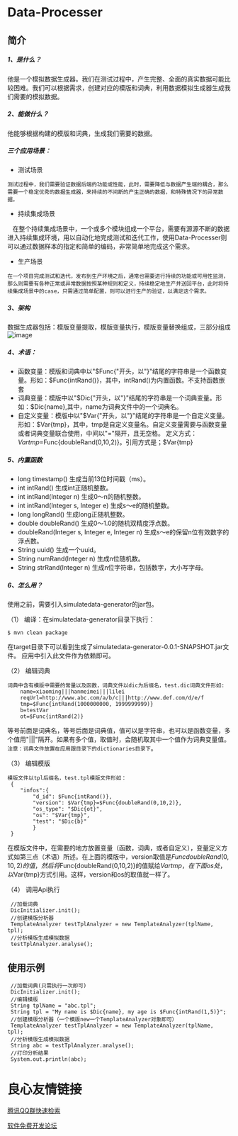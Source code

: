 # Data-Processer
## 简介 
##### 1、是什么？
	
  他是一个模拟数据生成器。我们在测试过程中，产生完整、全面的真实数据可能比较困难。我们可以根据需求，创建对应的模版和词典，利用数据模拟生成器生成我们需要的模拟数据。

##### 2、能做什么？
	
  他能够根据构建的模版和词典，生成我们需要的数据。
	
##### 三个应用场景：

   - 测试场景
    
    测试过程中，我们需要验证数据后端的功能或性能，此时，需要降低与数据产生端的耦合，那么需要一个稳定优秀的数据生成器，来持续的不间断的产生正确的数据，和特殊情况下的异常数据。
    
   - 持续集成场景
    
    在整个持续集成场景中，一个或多个模块组成一个平台，需要有源源不断的数据进入持续集成环境，用以自动化地完成测试和迭代工作，使用Data-Processer则可以通过数据样本的指定和简单的编码，非常简单地完成这个需求。
    
   - 生产场景
    
    在一个项目完成测试和迭代，发布到生产环境之后，通常也需要进行持续的功能或可用性监测，那么则需要有各种正常或异常数据按照某种规则和定义，持续稳定地生产并送回平台，此时将持续集成场景中的case，只需通过简单配置，则可以进行生产的验证，以满足这个需求。
		
##### 3、架构
    
  数据生成器包括：模版变量提取，模版变量执行，模版变量替换组成，三部分组成
  ![image](https://github.com/CloudWise-OpenSource/Data-Processer/raw/master/docs/dataprocessor.jpeg)

##### 4、术语：
	
   * 函数变量：模版和词典中以"$Func{"开头，以"}"结尾的字符串是一个函数变量。形如：$Func{intRand()}，其中，intRand()为内置函数。不支持函数嵌套
   * 词典变量：模版中以"$Dic{"开头，以"}"结尾的字符串是一个词典变量。形如：$Dic{name},其中，name为词典文件中的一个词典名。
   * 自定义变量：模版中以"$Var{"开头，以"}"结尾的字符串是一个自定义变量。形如：$Var{tmp}，其中，tmp是自定义变量名。自定义变量需要与函数变量或者词典变量联合使用，中间以"="隔开，且无空格。
	  定义方式：$Var{tmp}=$Func{doubleRand(0,10,2)}。引用方式是；$Var{tmp}


##### 5、内置函数

   - long timestamp()
     生成当前13位时间戳（ms）。
   - int intRand()
     生成int正随机整数。
   - int intRand(Integer n)
     生成0～n的随机整数。
   - int intRand(Integer s, Integer e)
     生成s～e的随机整数。
   - long longRand()
     生成long正随机整数。
   - double doubleRand()
     生成0～1.0的随机双精度浮点数。
   - doubleRand(Integer s, Integer e, Integer n)
     生成s～e的保留n位有效数字的浮点数。
   - String uuid()
     生成一个uuid。
   - String numRand(Integer n)
     生成n位随机数。
   - String strRand(Integer n)
     生成n位字符串，包括数字，大小写字母。
    
##### 6、怎么用？
 
使用之前，需要引入simulatedata-generator的jar包。

（1） 编译：在simulatedata-generator目录下执行：

    $ mvn clean package
	
   在target目录下可以看到生成了simulatedata-generator-0.0.1-SNAPSHOT.jar文件。
   应用中引入此文件作为依赖即可。
   
（2） 编辑词典

    词典中含有模版中需要的常量以及函数，词典文件以dic为后缀名，test.dic词典文件形如:
        name=xiaoming|||hanmeimei|||lilei
        reqUrl=http://www.abc.com/a/b/c|||http://www.def.com/d/e/f
        tmp=$Func{intRand(1000000000, 1999999999)}
        b=testVar
        ot=$Func{intRand(2)}
  等号前面是词典名，等号后面是词典值，值可以是字符串，也可以是函数变量，多个值用"|||"隔开。如果有多个值，取值时，会随机取其中一个值作为词典变量值。
  `注意：词典文件放置在应用跟目录下的dictionaries目录下`。
		
（3） 编辑模版

    模版文件以tpl后缀名，test.tpl模版文件形如：
     {
        "infos":{
            "d_id": $Func{intRand()},
            "version": $Var{tmp}=$Func{doubleRand(0,10,2)},
            "os_type": "$Dic{ot}",
            "os": "$Var{tmp}",
            "test": "$Dic{b}"
            }
     }
  在模版文件中，在需要的地方放置变量（函数，词典，或者自定义），变量定义方式如第三点（术语）所述。在上面的模版中，version取值是$Func{doubleRand(0,10,2)}的值，然后将$Func{doubleRand(0,10,2)}的值赋给$Var{tmp}，在下面os处，以$Var{tmp}方式引用。这样，version和os的取值就一样了。
	  
（4） 调用Api执行
	    
     //加载词典
     DicInitializer.init();
     //创建模版分析器
     TemplateAnalyzer testTplAnalyzer = new TemplateAnalyzer(tplName, tpl);
     //分析模版生成模拟数据
     testTplAnalyzer.analyse();


## 使用示例

	 //加载词典(只需执行一次即可)
     DicInitializer.init();
	 //编辑模版
	 String tplName = "abc.tpl";
	 String tpl = "My name is $Dic{name}, my age is $Func{intRand(1,5)}";
	 //创建模版分析器（一个模版new一个TemplateAnalyzer对象即可）
	 TemplateAnalyzer testTplAnalyzer = new TemplateAnalyzer(tplName, tpl);
	 //分析模版生成模拟数据
	 String abc = testTplAnalyzer.analyse();
	 //打印分析结果
	 System.out.println(abc);



 # 良心友情链接

[腾讯QQ群快速检索](http://u.720life.cn/s/8cf73f7c)

[软件免费开发论坛](http://u.720life.cn/s/bbb01dc0)